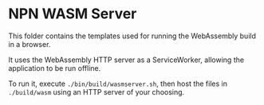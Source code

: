 # NPN WASM Server

This folder contains the templates used for running the WebAssembly build in a browser.

It uses the WebAssembly HTTP server as a ServiceWorker, allowing the application to be run offline.

To run it, execute `./bin/build/wasmserver.sh`, then host the files in `./build/wasm` using an HTTP server of your choosing.
